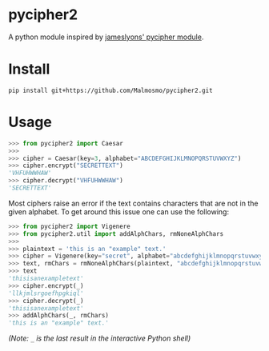# pycipher2

A python module inspired by [jameslyons' pycipher module](https://github.com/jameslyons/pycipher).

# Install
```plaintext
pip install git+https://github.com/Malmosmo/pycipher2.git
```

# Usage
```python
>>> from pycipher2 import Caesar
>>>
>>> cipher = Caesar(key=3, alphabet="ABCDEFGHIJKLMNOPQRSTUVWXYZ")
>>> cipher.encrypt("SECRETTEXT")
'VHFUHWWHAW'
>>> cipher.decrypt("VHFUHWWHAW")
'SECRETTEXT'
```

Most ciphers raise an error if the text contains characters that are not in the given alphabet. To get around this issue one can use the following:

```python
>>> from pycipher2 import Vigenere
>>> from pycipher2.util import addAlphChars, rmNoneAlphChars
>>>
>>> plaintext = 'this is an "example" text.'
>>> cipher = Vigenere(key="secret", alphabet="abcdefghijklmnopqrstuvwxyz")
>>> text, rmChars = rmNoneAlphChars(plaintext, "abcdefghijklmnopqrstuvwxyz")
>>> text
'thisisanexampletext'
>>> cipher.encrypt(_)
'llkjmlsrgoefhpgkiql'
>>> cipher.decrypt(_)
'thisisanexampletext'
>>> addAlphChars(_, rmChars)
'this is an "example" text.'
```

_(Note: `_` is the last result in the interactive Python shell)_
